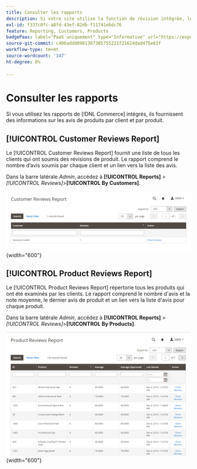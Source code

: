 ```yaml
---
title: Consulter les rapports
description: Si votre site utilise la fonction de révision intégrée, les rapports de révision fournissent des informations sur les révisions de produits par client et par produit.
exl-id: f337c0fc-a8fd-43ef-82db-f11741e6dc76
feature: Reporting, Customers, Products
badgePaas: label="PaaS uniquement" type="Informative" url="https://experienceleague.adobe.com/fr/docs/commerce/user-guides/product-solutions" tooltip="S’applique uniquement aux projets Adobe Commerce on Cloud (infrastructure PaaS gérée par Adobe) et aux projets On-premise."
source-git-commit: c406add80981387305755221f21624dad475e63f
workflow-type: tm+mt
source-wordcount: '147'
ht-degree: 0%

---
```


# Consulter les rapports

Si vous utilisez les rapports de [!DNL Commerce] intégrés, ils fournissent des informations sur les avis de produits par client et par produit.

## [!UICONTROL Customer Reviews Report]

Le [!UICONTROL Customer Reviews Report] fournit une liste de tous les clients qui ont soumis des révisions de produit. Le rapport comprend le nombre d’avis soumis par chaque client et un lien vers la liste des avis.

Dans la barre latérale _Admin_, accédez à **[!UICONTROL Reports]** > _[!UICONTROL Reviews]_>**[!UICONTROL By Customers]**.

![Consulter Le Rapport Par Les Clients](./assets/customer-reviews.png){width="600"}

## [!UICONTROL Product Reviews Report]

Le [!UICONTROL Product Reviews Report] répertorie tous les produits qui ont été examinés par les clients. Le rapport comprend le nombre d&#39;avis et la note moyenne, le dernier avis de produit et un lien vers la liste d&#39;avis pour chaque produit.

Dans la barre latérale _Admin_, accédez à **[!UICONTROL Reports]** > _[!UICONTROL Reviews]_>**[!UICONTROL By Products]**.

![Rapport de révision par produit](./assets/product-reviews.png){width="600"}
